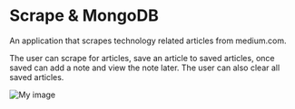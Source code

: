# Scrape & MongoDB

An application that scrapes technology related articles from medium.com.

The user can scrape for articles, save an article to saved articles, once saved can add a note and view the note later.
The user can also clear all saved articles.

![My image](https://github.com/chrislewisjones/Scrape/public/assets/img/mediumscrape.gif)
